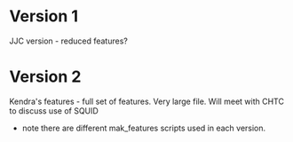 # Version 1
JJC version - reduced features?

# Version 2
Kendra's features - full set of features. Very large file. Will meet with CHTC to discuss use of SQUID

- note there are different mak_features scripts used in each version. 